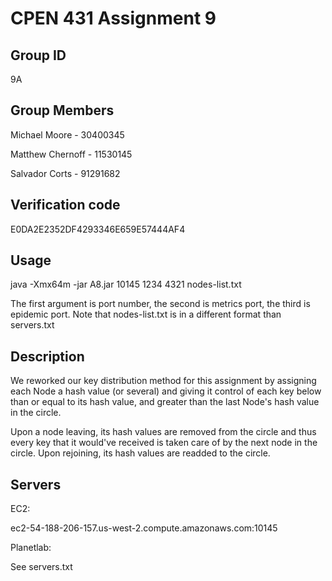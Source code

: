 # CPEN 431 Assignment 9

## Group ID

9A

## Group Members

Michael Moore - 30400345

Matthew Chernoff - 11530145

Salvador Corts - 91291682

## Verification code

E0DA2E2352DF4293346E659E57444AF4

## Usage

java -Xmx64m -jar A8.jar 10145 1234 4321 nodes-list.txt

The first argument is port number, the second is metrics port, the third is epidemic port.
Note that nodes-list.txt is in a different format than servers.txt

## Description

We reworked our key distribution method for this assignment by assigning each Node a hash value (or several)
and giving it control of each key below than or equal to its hash value, and greater than the last Node's
hash value in the circle.

Upon a node leaving, its hash values are removed from the circle and thus every key that it would've received
is taken care of by the next node in the circle. Upon rejoining, its hash values are readded to the circle.

## Servers

EC2: 

ec2-54-188-206-157.us-west-2.compute.amazonaws.com:10145

Planetlab: 

See servers.txt